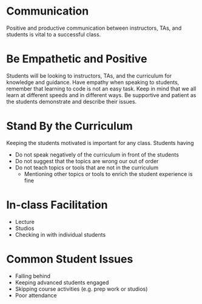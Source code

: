 # Communication
Positive and productive communication between instructors, TAs, and students is vital to a successful class.

# Be Empathetic and Positive
Students will be looking to instructors, TAs, and the curriculum for knowledge and guidance. Have empathy when speaking to students, remember that learning to code is not an easy task. Keep in mind that we all learn at different speeds and in different ways. Be supportive and patient as the students demonstrate and describe their issues.

# Stand By the Curriculum
Keeping the students motivated is important for any class. Students having 
* Do not speak negatively of the curriculum in front of the students
* Do not suggest that the topics are wrong our out of order
* Do not teach topics or tools that are not in the curriculum
  * Mentioning other topics or tools to enrich the student experience is fine

# In-class Facilitation
* Lecture
* Studios
* Checking in with individual students

# Common Student Issues
* Falling behind
* Keeping advanced students engaged
* Skipping course activities (e.g. prep work or studios)
* Poor attendance 

